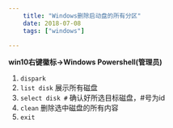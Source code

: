 ```yaml
---
    title: "Windows删除启动盘的所有分区"
    date: 2018-07-08
    tags: ["windows"]
    
---
```


**win10右键徽标->Windows Powershell(管理员)**

1. `dispark`
2. `list disk` 展示所有磁盘
3. `select disk #` 确认好所选目标磁盘，#号为id
4. `clean` 删除选中磁盘的所有内容
5. `exit`

